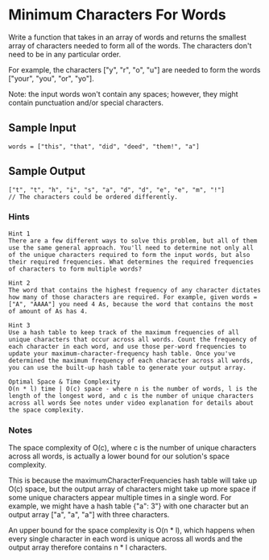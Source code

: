 # Minimum Characters For Words

Write a function that takes in an array of words and returns the smallest array of characters needed to form all of the words. The characters don't need to be in any particular order.

For example, the characters ["y", "r", "o", "u"] are needed to form the words ["your", "you", "or", "yo"].

Note: the input words won't contain any spaces; however, they might contain punctuation and/or special characters.

## Sample Input

```
words = ["this", "that", "did", "deed", "them!", "a"]
```
## Sample Output

```
["t", "t", "h", "i", "s", "a", "d", "d", "e", "e", "m", "!"]
// The characters could be ordered differently.
```

### Hints

```
Hint 1
There are a few different ways to solve this problem, but all of them use the same general approach. You'll need to determine not only all of the unique characters required to form the input words, but also their required frequencies. What determines the required frequencies of characters to form multiple words?
```

```
Hint 2
The word that contains the highest frequency of any character dictates how many of those characters are required. For example, given words = ["A", "AAAA"] you need 4 As, because the word that contains the most of amount of As has 4.
```

```
Hint 3
Use a hash table to keep track of the maximum frequencies of all unique characters that occur across all words. Count the frequency of each character in each word, and use those per-word frequencies to update your maximum-character-frequency hash table. Once you've determined the maximum frequency of each character across all words, you can use the built-up hash table to generate your output array.
```

```
Optimal Space & Time Complexity
O(n * l) time | O(c) space - where n is the number of words, l is the length of the longest word, and c is the number of unique characters across all words See notes under video explanation for details about the space complexity.
```

### Notes

The space complexity of O(c), where c is the number of unique characters across all words, is actually a lower bound for our solution's space complexity.

This is because the maximumCharacterFrequencies hash table will take up O(c) space, but the output array of characters might take up more space if some unique characters appear multiple times in a single word. For example, we might have a hash table {"a": 3"} with one character but an output array ["a", "a", "a"] with three characters.

An upper bound for the space complexity is O(n * l), which happens when every single character in each word is unique across all words and the output array therefore contains n * l characters.
